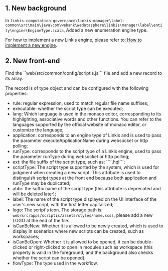 ## 1. New background

In ```linkis-computation-governance\linkis-manager\label-common\src\main\java\com\webank\wedatasphere\linkis\manager\label\entity\engine\EngineType.scala```,
Added a new enumeration engine type.

For how to implement a new Linkis engine, please refer to: [How to implement a new engine](https://linkis.apache.org/zh-CN/docs/latest/development/new_engine_conn).

## 2. New front-end

Find the ``web/src/common/config/scriptis.js``` file and add a new record to its array.

The record is of type object and can be configured with the following properties:

- rule: regular expression, used to match regular file name suffixes;
- executable: whether the script type can be executed;
- lang: Which language is used in the monaco editor, corresponding to its highlighting, associative words and other functions. You can refer to the languages ​​supported by the official website of monaco editor, or customize the language;
- application: corresponds to an engine type of Linkis and is used to pass the parameter executeApplicationName during websocket or http polling;
- runType: corresponds to the script type of a Linkis engine, used to pass the parameter runType during websocket or http polling;
- ext: the file suffix of the script type, such as: ````.hql```;
- scriptType: The script type supported by the system, which is used for judgment when creating a new script. This attribute is used to distinguish script types at the front end because both application and runType may be duplicated;
- abbr: the suffix name of the script type (this attribute is deprecated and will be deleted later);
- label: The name of the script type displayed on the UI interface of the user's new script, with the first letter capitalized;
- logo: The script's icon. The storage path is: ```web/src/apps/scriptis/assets/styles/home.scss```, please add a new LOGO at the end of the file.
- isCanBeNew: Whether it is allowed to be newly created, which is used to display in scenarios where new scripts can be created, such as workspaces;
- isCanBeOpen: Whether it is allowed to be opened, it can be double-clicked or right-clicked to open in modules such as workspace (this property is valid in the foreground, and the background also checks whether the script can be opened);
- flowType: The type used in the workflow.